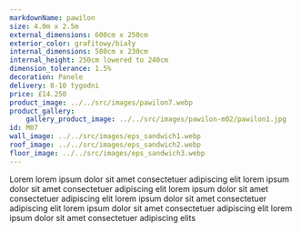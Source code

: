 ```yaml
---
markdownName: pawilon
size: 4.0m x 2.5m
external_dimensions: 600cm x 250cm
exterior_color: grafitowy/biały
internal_dimensions: 580cm x 230cm
internal_height: 250cm lowered to 240cm
dimension_tolerance: 1.5%
decoration: Panele
delivery: 8-10 tygodni
price: £14.250
product_image: ../../src/images/pawilon7.webp
product_gallery:
    gallery_product_image: ../../src/images/pawilon-m02/pawilon1.jpg
id: M07
wall_image: ../../src/images/eps_sandwich1.webp
roof_image: ../../src/images/eps_sandwich2.webp
floor_image: ../../src/images/eps_sandwich3.webp
---
```

Lorem lorem ipsum dolor sit amet consectetuer adipiscing elit
lorem ipsum dolor sit amet consectetuer adipiscing elit
lorem ipsum dolor sit amet consectetuer adipiscing elit
lorem ipsum dolor sit amet consectetuer adipiscing elit
lorem ipsum dolor sit amet consectetuer adipiscing elit
lorem ipsum dolor sit amet consectetuer adipiscing elits
